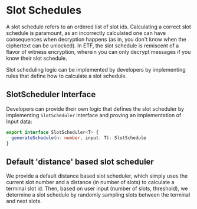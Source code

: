 # Slot Schedules

A slot schedule refers to an ordered list of slot ids. Calculating a correct slot schedule is paramount, as an incorrectly calculated one can have consequences when decryption happens (as in, you don't know when the ciphertext can be unlocked). In ETF, the slot schedule is remiscent of a flavor of witness encryption, wherein you can only decrypt messages if you know their slot schedule.

Slot scheduling logic can be implemented by developers by implementing rules that define how to calculate a slot schedule.

## SlotScheduler Interface

Developers can provide their own logic that defines the slot scheduler by implementing `SlotScheduler` interface and proving an implementation of Input data:

```typescript
export interface SlotScheduler<T> {
  generateSchedule(n: number, input: T): SlotSchedule
}
```

## Default 'distance' based slot scheduler

We provide a default distance based slot scheduler, which simply uses the current slot number and a distance (in number of slots) to calculate a terminal slot id. Then, based on user input (number of slots, threshold), we determine a slot schedule by randomly sampling slots between the terminal and next slots.

